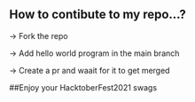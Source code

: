 ## How to contibute to my repo...?

-> Fork the repo

-> Add hello world program in the main branch

-> Create a pr and waait for it to get merged

##Enjoy your HacktoberFest2021 swags

